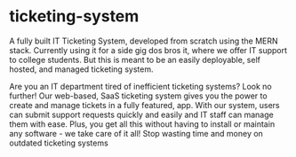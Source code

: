 # ticketing-system
A fully built IT Ticketing System, developed from scratch using the MERN stack. Currently using it for a side gig dos bros it, where we offer IT support to college students. But this is meant to be an easily deployable, self hosted, and managed ticketing system. 

Are you an IT department tired of inefficient ticketing systems? Look no further! Our web-based, SaaS ticketing system gives you the power to create and manage tickets in a fully featured, app. With our system, users can submit support requests quickly and easily and IT staff can manage them with ease. Plus, you get all this without having to install or maintain any software - we take care of it all! Stop wasting time and money on outdated ticketing systems 
